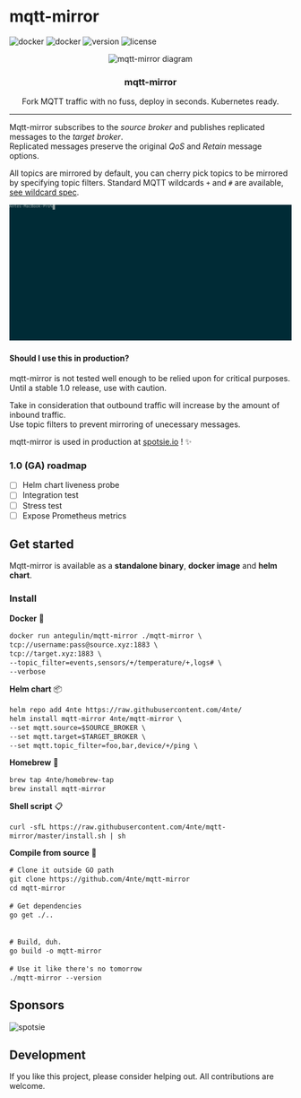 # mqtt-mirror

![docker](https://img.shields.io/github/go-mod/go-version/4nte/mqtt-mirror)
![docker](https://img.shields.io/docker/pulls/antegulin/mqtt-mirror)
![version](https://img.shields.io/github/v/release/4nte/mqtt-mirror?sort=semver)
![license](https://img.shields.io/github/license/4nte/mqtt-mirror)


<p align="center">
  <img alt="mqtt-mirror diagram" src="https://i.imgur.com/EOGwXRf.png" height="150" />
  <h3 align="center">mqtt-mirror</h3>
<p align="center">Fork MQTT traffic with no fuss, deploy in seconds. Kubernetes ready.</p>


---

Mqtt-mirror subscribes to the _source broker_ and publishes replicated messages to the _target broker_.  
Replicated messages preserve the original _QoS_ and _Retain_ message options.  


All topics are mirrored by default, you can cherry pick topics to be mirrored by specifying topic filters. Standard MQTT wildcards `+` and `#` are available, [see wildcard spec](https://mosquitto.org/man/mqtt-7.html).

![Example usage](./img/demo.svg)

#### Should I use this in production?  
mqtt-mirror is not tested well enough to be relied upon for critical purposes. Until a stable 1.0 release, use with caution.

Take in consideration that outbound traffic will increase by the amount of inbound traffic.  
Use topic filters to prevent mirroring of unecessary messages.

mqtt-mirror is used in production at [spotsie.io](https://spotsie.io) ! :sparkles:

### 1.0 (GA) roadmap 
- [ ] Helm chart liveness probe
- [ ] Integration test
- [ ] Stress test
- [ ] Expose Prometheus metrics

## Get started

Mqtt-mirror is available as a **standalone binary**, **docker image** and **helm chart**.

### Install

**Docker** :whale:
```
docker run antegulin/mqtt-mirror ./mqtt-mirror \
tcp://username:pass@source.xyz:1883 \
tcp://target.xyz:1883 \
--topic_filter=events,sensors/+/temperature/+,logs# \
--verbose
```

**Helm chart** :package:
```
helm repo add 4nte https://raw.githubusercontent.com/4nte/
helm install mqtt-mirror 4nte/mqtt-mirror \
--set mqtt.source=$SOURCE_BROKER \
--set mqtt.target=$TARGET_BROKER \
--set mqtt.topic_filter=foo,bar,device/+/ping \
```

**Homebrew** :beer:
```
brew tap 4nte/homebrew-tap
brew install mqtt-mirror
```

**Shell script** :clipboard:
```
curl -sfL https://raw.githubusercontent.com/4nte/mqtt-mirror/master/install.sh | sh
```


**Compile from source** :hammer:
```
# Clone it outside GO path
git clone https://github.com/4nte/mqtt-mirror
cd mqtt-mirror

# Get dependencies
go get ./..


# Build, duh.
go build -o mqtt-mirror

# Use it like there's no tomorrow
./mqtt-mirror --version
```

## Sponsors
![spotsie](https://spotsie.io/images/spotsie.svg)

## Development
If you like this project, please consider helping out. All contributions are welcome.
